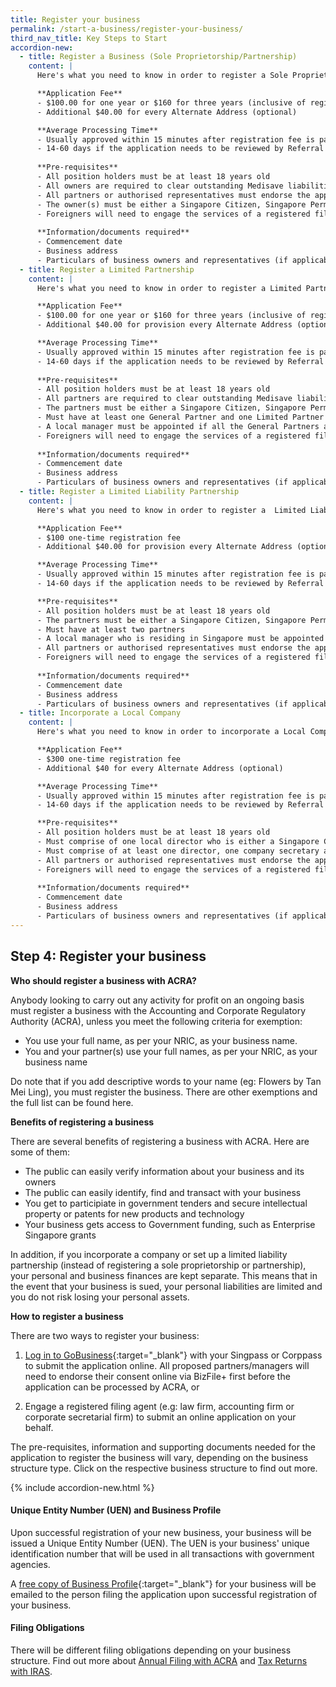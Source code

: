 ```yaml
---
title: Register your business
permalink: /start-a-business/register-your-business/
third_nav_title: Key Steps to Start
accordion-new:
  - title: Register a Business (Sole Proprietorship/Partnership)
    content: |
      Here's what you need to know in order to register a Sole Proprietorship/Partnership

      **Application Fee**
      - $100.00 for one year or $160 for three years (inclusive of registration and renewal fee)
      - Additional $40.00 for every Alternate Address (optional)

      **Average Processing Time**
      - Usually approved within 15 minutes after registration fee is paid
      - 14-60 days if the application needs to be reviewed by Referral Authorities
      
      **Pre-requisites**
      - All position holders must be at least 18 years old
      - All owners are required to clear outstanding Medisave liabilities with CPF Board
      - All partners or authorised representatives must endorse the application before payment can be made
      - The owner(s) must be either a Singapore Citizen, Singapore Permanent Resident or an EntrePass Holder
      - Foreigners will need to engage the services of a registered filing agent (e.g. a law firm, accounting firm or corporate secretarial firm) to submit the online application on your behalf.
 
      **Information/documents required**
      - Commencement date
      - Business address
      - Particulars of business owners and representatives (if applicable)
  - title: Register a Limited Partnership
    content: |
      Here's what you need to know in order to register a Limited Partnership.

      **Application Fee**
      - $100.00 for one year or $160 for three years (inclusive of registration and renewal fee)
      - Additional $40.00 for provision every Alternate Address (optional)

      **Average Processing Time**
      - Usually approved within 15 minutes after registration fee is paid.
      - 14-60 days if the application needs to be reviewed by Referral Authorities
      
      **Pre-requisites**
      - All position holders must be at least 18 years old
      - All partners are required to clear outstanding Medisave liabilities with CPF Board
      - The partners must be either a Singapore Citizen, Singapore Permanent Resident or an EntrePass Holder
      - Must have at least one General Partner and one Limited Partner
      - A local manager must be appointed if all the General Partners are not residing in Singapore
      - Foreigners will need to engage the services of a registered filing agent (e.g. a law firm, accounting firm or corporate secretarial firm) to submit the online application on your behalf.
 
      **Information/documents required**
      - Commencement date
      - Business address
      - Particulars of business owners and representatives (if applicable)
  - title: Register a Limited Liability Partnership
    content: |
      Here's what you need to know in order to register a  Limited Liability Partnership (LLP).

      **Application Fee**
      - $100 one-time registration fee
      - Additional $40.00 for provision every Alternate Address (optional)

      **Average Processing Time**
      - Usually approved within 15 minutes after registration fee is paid
      - 14-60 days if the application needs to be reviewed by Referral Authorities

      **Pre-requisites**
      - All position holders must be at least 18 years old
      - The partners must be either a Singapore Citizen, Singapore Permanent Resident or an EntrePass Holder
      - Must have at least two partners
      - A local manager who is residing in Singapore must be appointed
      - All partners or authorised representatives must endorse the application before payment can be made
      - Foreigners will need to engage the services of a registered filing agent (e.g. a law firm, accounting firm or corporate secretarial firm) to submit the online application on your behalf.
 
      **Information/documents required**
      - Commencement date
      - Business address
      - Particulars of business owners and representatives (if applicable)
  - title: Incorporate a Local Company
    content: |
      Here's what you need to know in order to incorporate a Local Company.

      **Application Fee**
      - $300 one-time registration fee
      - Additional $40 for every Alternate Address (optional)

      **Average Processing Time**
      - Usually approved within 15 minutes after registration fee is paid
      - 14-60 days if the application needs to be reviewed by Referral Authorities

      **Pre-requisites**
      - All position holders must be at least 18 years old
      - Must comprise of one local director who is either a Singapore Citizen, Singapore Permanent Resident or an EntrePass Holder, and residing in Singapore
      - Must comprise of at least one director, one company secretary and one shareholder
      - All partners or authorised representatives must endorse the application before payment can be made
      - Foreigners will need to engage the services of a registered filing agent (e.g. a law firm, accounting firm or corporate secretarial firm) to submit the online application on your behalf.
 
      **Information/documents required**
      - Commencement date
      - Business address
      - Particulars of business owners and representatives (if applicable)
---
```


## Step 4: Register your business

**Who should register a business with ACRA?**

Anybody looking to carry out any activity for profit on an ongoing basis must register a business with the Accounting and Corporate Regulatory Authority (ACRA), unless you meet the following criteria for exemption:

 - You use your full name, as per your NRIC, as your business name.
 - You and your partner(s) use your full names, as per your NRIC, as your business name

Do note that if you add descriptive words to your name (eg: Flowers by Tan Mei Ling), you must register the business. There are other exemptions and the full list can be found here.

**Benefits of registering a business**

There are several benefits of registering a business with ACRA. Here are some of them:

- The public can easily verify information about your business and its owners
- The public can easily identify, find and transact with your business
- You get to participiate in government tenders and secure intellectual property or patents for new products and technology
- Your business gets access to Government funding, such as Enterprise Singapore grants
  
In addition, if you incorporate a company or set up a limited liability partnership (instead of registering a sole proprietorship or partnership), your personal and business finances are kept separate. This means that in the event that your business is sued, your personal liabilities are limited and you do not risk losing your personal assets.

**How to register a business**

There are two ways to register your business:

1) [Log in to GoBusiness](https://www.google.com.sg/){:target="_blank"} with your Singpass or Corppass to submit the application online. All proposed partners/managers will need to endorse their consent online via BizFile+ first before the application can be processed by ACRA, or

2) Engage a registered filing agent (e.g: law firm, accounting firm or corporate secretarial firm) to submit an online application on your behalf.

The pre-requisites, information and supporting documents needed for the application to register the business will vary, depending on the business structure type. Click on the respective business structure to find out more.

{% include accordion-new.html %}

#### Unique Entity Number (UEN) and Business Profile

Upon successful registration of your new business, your business will be issued a Unique Entity Number (UEN). The UEN is your business' unique identification number that will be used in all transactions with government agencies.

A [free copy of Business Profile](https://www.acra.gov.sg/about-bizfile/updates-and-announcements/provision-of-free-business-profiles){:target="_blank"} for your business will be emailed to the person filing the application upon successful registration of your business.

#### Filing Obligations

There will be different filing obligations depending on your business structure. Find out more about [Annual Filing with ACRA]() and [Tax Returns with IRAS](/run-and-grow/tax-filing/). 

